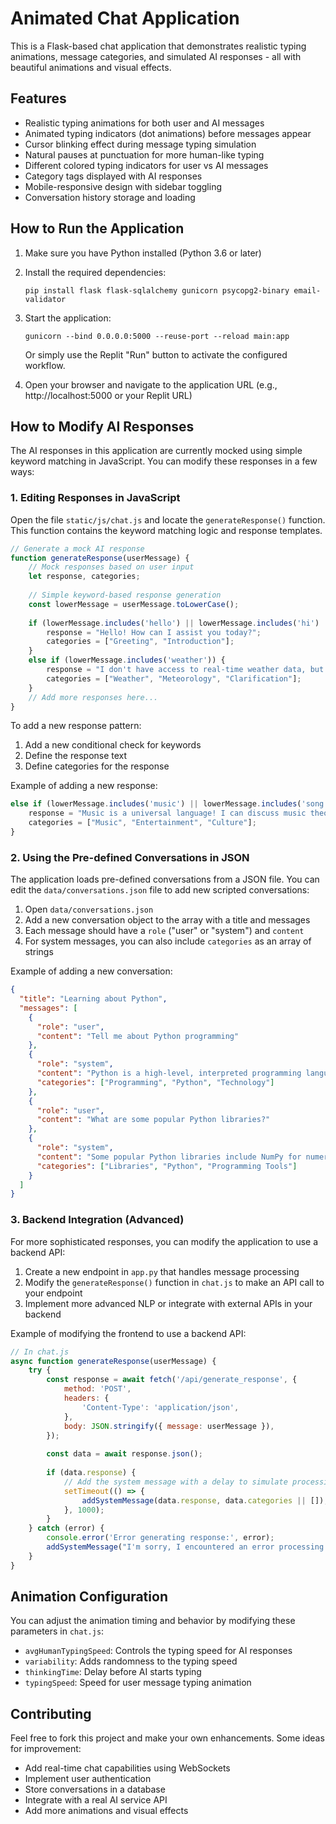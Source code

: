 # Animated Chat Application

This is a Flask-based chat application that demonstrates realistic typing animations, message categories, and simulated AI responses - all with beautiful animations and visual effects.

## Features

- Realistic typing animations for both user and AI messages
- Animated typing indicators (dot animations) before messages appear
- Cursor blinking effect during message typing simulation
- Natural pauses at punctuation for more human-like typing
- Different colored typing indicators for user vs AI messages
- Category tags displayed with AI responses
- Mobile-responsive design with sidebar toggling
- Conversation history storage and loading

## How to Run the Application

1. Make sure you have Python installed (Python 3.6 or later)
2. Install the required dependencies:
   ```
   pip install flask flask-sqlalchemy gunicorn psycopg2-binary email-validator
   ```

3. Start the application:
   ```
   gunicorn --bind 0.0.0.0:5000 --reuse-port --reload main:app
   ```
   
   Or simply use the Replit "Run" button to activate the configured workflow.

4. Open your browser and navigate to the application URL (e.g., http://localhost:5000 or your Replit URL)

## How to Modify AI Responses

The AI responses in this application are currently mocked using simple keyword matching in JavaScript. You can modify these responses in a few ways:

### 1. Editing Responses in JavaScript

Open the file `static/js/chat.js` and locate the `generateResponse()` function. This function contains the keyword matching logic and response templates.

```javascript
// Generate a mock AI response
function generateResponse(userMessage) {
    // Mock responses based on user input
    let response, categories;
    
    // Simple keyword-based response generation
    const lowerMessage = userMessage.toLowerCase();
    
    if (lowerMessage.includes('hello') || lowerMessage.includes('hi') || lowerMessage.includes('hey')) {
        response = "Hello! How can I assist you today?";
        categories = ["Greeting", "Introduction"];
    } 
    else if (lowerMessage.includes('weather')) {
        response = "I don't have access to real-time weather data, but I can tell you that weather patterns are influenced by atmospheric pressure, temperature, humidity, and air movement. What specific weather information are you looking for?";
        categories = ["Weather", "Meteorology", "Clarification"];
    }
    // Add more responses here...
}
```

To add a new response pattern:
1. Add a new conditional check for keywords
2. Define the response text
3. Define categories for the response

Example of adding a new response:

```javascript
else if (lowerMessage.includes('music') || lowerMessage.includes('song')) {
    response = "Music is a universal language! I can discuss music theory, genres, instruments, or recommend songs. What aspect of music interests you most?";
    categories = ["Music", "Entertainment", "Culture"];
}
```

### 2. Using the Pre-defined Conversations in JSON

The application loads pre-defined conversations from a JSON file. You can edit the `data/conversations.json` file to add new scripted conversations:

1. Open `data/conversations.json`
2. Add a new conversation object to the array with a title and messages
3. Each message should have a `role` ("user" or "system") and `content`
4. For system messages, you can also include `categories` as an array of strings

Example of adding a new conversation:

```json
{
  "title": "Learning about Python",
  "messages": [
    {
      "role": "user",
      "content": "Tell me about Python programming"
    },
    {
      "role": "system",
      "content": "Python is a high-level, interpreted programming language known for its readability and simplicity. It's widely used in data science, web development, and automation.",
      "categories": ["Programming", "Python", "Technology"]
    },
    {
      "role": "user",
      "content": "What are some popular Python libraries?"
    },
    {
      "role": "system",
      "content": "Some popular Python libraries include NumPy for numerical computing, Pandas for data analysis, TensorFlow and PyTorch for machine learning, Django and Flask for web development, and Matplotlib for data visualization.",
      "categories": ["Libraries", "Python", "Programming Tools"]
    }
  ]
}
```

### 3. Backend Integration (Advanced)

For more sophisticated responses, you can modify the application to use a backend API:

1. Create a new endpoint in `app.py` that handles message processing
2. Modify the `generateResponse()` function in `chat.js` to make an API call to your endpoint
3. Implement more advanced NLP or integrate with external APIs in your backend

Example of modifying the frontend to use a backend API:

```javascript
// In chat.js
async function generateResponse(userMessage) {
    try {
        const response = await fetch('/api/generate_response', {
            method: 'POST',
            headers: {
                'Content-Type': 'application/json',
            },
            body: JSON.stringify({ message: userMessage }),
        });
        
        const data = await response.json();
        
        if (data.response) {
            // Add the system message with a delay to simulate processing
            setTimeout(() => {
                addSystemMessage(data.response, data.categories || []);
            }, 1000);
        }
    } catch (error) {
        console.error('Error generating response:', error);
        addSystemMessage("I'm sorry, I encountered an error processing your request.", ["Error"]);
    }
}
```

## Animation Configuration

You can adjust the animation timing and behavior by modifying these parameters in `chat.js`:

- `avgHumanTypingSpeed`: Controls the typing speed for AI responses
- `variability`: Adds randomness to the typing speed
- `thinkingTime`: Delay before AI starts typing
- `typingSpeed`: Speed for user message typing animation

## Contributing

Feel free to fork this project and make your own enhancements. Some ideas for improvement:

- Add real-time chat capabilities using WebSockets
- Implement user authentication
- Store conversations in a database
- Integrate with a real AI service API
- Add more animations and visual effects